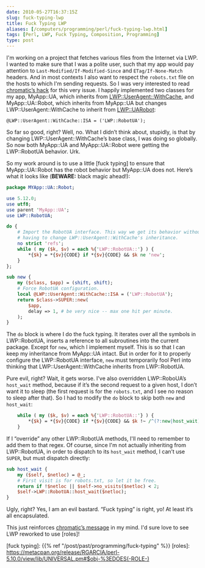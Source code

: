 ```yaml
--- 
date: 2010-05-27T16:37:15Z
slug: fuck-typing-lwp
title: Fuck Typing LWP
aliases: [/computers/programming/perl/fuck-typing-lwp.html]
tags: [Perl, LWP, Fuck Typing, Composition, Programming]
type: post
---
```


I'm working on a project that fetches various files from the Internet via LWP. I
wanted to make sure that I was a polite user, such that my app would pay
attention to `Last-Modified/If-Modified-Since` and `ETag/If-None-Match` headers.
And in most contexts I also want to respect the `robots.txt` file on the hosts
to which I'm sending requests. So I was very interested to read [chromatic’s
hack] for this very issue. I happily implemented two classes for my app,
MyApp::UA, which inherits from [LWP::UserAgent::WithCache], and
MyApp::UA::Robot, which inherits from MyApp::UA but changes
LWP::UserAgent::WithCache to inherit from [LWP::UARobot][]:

    @LWP::UserAgent::WithCache::ISA = ('LWP::RobotUA');

So far so good, right? Well, no. What I didn’t think about, stupidly, is that by
changing LWP::UserAgent::WithCache’s base class, I was doing so globally. So now
both MyApp::UA and MyApp::UA::Robot were getting the LWP::RobotUA behavior. Urk.

So my work around is to use a little [fuck typing] to ensure that
MyApp::UA::Robot has the robot behavior but MyApp::UA does not. Here’s what it
looks like (**BEWARE:** black magic ahead!):

``` perl
package MYApp::UA::Robot;

use 5.12.0;
use utf8;
use parent 'MyApp::UA';
use LWP::RobotUA;

do {
    # Import the RobotUA interface. This way we get its behavior without
    # having to change LWP::UserAgent::WithCache's inheritance.
    no strict 'refs';
    while ( my ($k, $v) = each %{'LWP::RobotUA::'} ) {
        *{$k} = *{$v}{CODE} if *{$v}{CODE} && $k ne 'new';
    }
};

sub new {
    my ($class, $app) = (shift, shift);
    # Force RobotUA configuration.
    local @LWP::UserAgent::WithCache::ISA = ('LWP::RobotUA');
    return $class->SUPER::new(
        $app,
        delay => 1, # be very nice -- max one hit per minute.
    );
}
```

The `do` block is where I do the fuck typing. It iterates over all the symbols
in LWP::RobotUA, inserts a reference to all subroutines into the current
package. Except for `new`, which I implement myself. This is so that I can keep
my inheritance from MyApp::UA intact. But in order for it to properly configure
the LWP::RobotUA interface, `new` must temporarily fool Perl into thinking that
LWP::UserAgent::WithCache inherits from LWP::RobotUA.

Pure evil, right? Wait, it gets worse. I've also overridden LWP::RoboUA’s
`host_wait` method, because if it’s the second request to a given host, I don’t
want it to sleep (the first request is for the `robots.txt`, and I see no reason
to sleep after that). So I had to modify the `do` block to skip both `new` and
`host_wait`:

``` perl
    while ( my ($k, $v) = each %{'LWP::RobotUA::'} ) {
        *{$k} = *{$v}{CODE} if *{$v}{CODE} && $k !~ /^(?:new|host_wait)$/;
    }
```

If I “override” any other LWP::RobotUA methods, I'll need to remember to add
them to that regex. Of course, since I'm not actually inheriting from
LWP::RobotUA, in order to dispatch to its `host_wait` method, I can’t use
`SUPER`, but must dispatch directly:

``` perl
sub host_wait {
    my ($self, $netloc) = @_;
    # First visit is for robots.txt, so let it be free.
    return if !$netloc || $self->no_visits($netloc) < 2;
    $self->LWP::RobotUA::host_wait($netloc);
}
```

Ugly, right? Yes, I am an evil bastard. “Fuck typing” is right, yo! At least
it’s all encapsulated.

This just reinforces [chromatic’s message][chromatic’s hack] in my mind. I'd
sure love to see LWP reworked to use [roles]!

  [chromatic’s hack]: http://www.modernperlbooks.com/mt/2010/05/are-objects-black-blocks-or-toolkits.html
  [LWP::UserAgent::WithCache]: https://metacpan.org/pod/LWP::UserAgent::WithCache
  [LWP::UARobot]: https://metacpan.org/pod/LWP::RobotUA
  [fuck typing]: {{% ref "/post/past/programming/fuck-typing" %}}
  [roles]: https://metacpan.org/release/RGARCIA/perl-5.10.0/view/lib/UNIVERSAL.pm#$obj-%3EDOES(-ROLE-)
